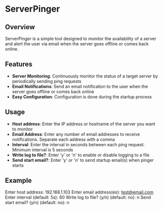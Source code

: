 # ServerPinger

## Overview
ServerPinger is a simple tool designed to monitor the availability of a server and alert the user via email when the server goes offline or comes back online.

## Features
* **Server Monitoring**: Continuously monitor the status of a target server by periodically sending ping requests
* **Email Notifications**: Send an email notification to the user when the server goes offline or comes back online
* **Easy Configuration**: Configuration is done during the startup process

## Usage
* **Host address**: Enter the IP address or hostname of the server you want to monitor
* **Email Address**: Enter any number of email addresses to receive notifications. Separate each address with a comma
* **Interval**: Enter the interval in seconds between each ping request. Minimum interval is 5 seconds
* **Write log to file?**: Enter 'y' or 'n' to enable or disable logging to a file
* **Send start email?**: Enter 'y' or 'n' to send startup email(s) when pinger starts

## Example
Enter host address: 192.168.1.103
Enter email address(es): test@email.com
Enter interval (default: 5s): 60
Write log to file? (y/n) (default: no): n
Send start email? (y/n) (default: no): n
